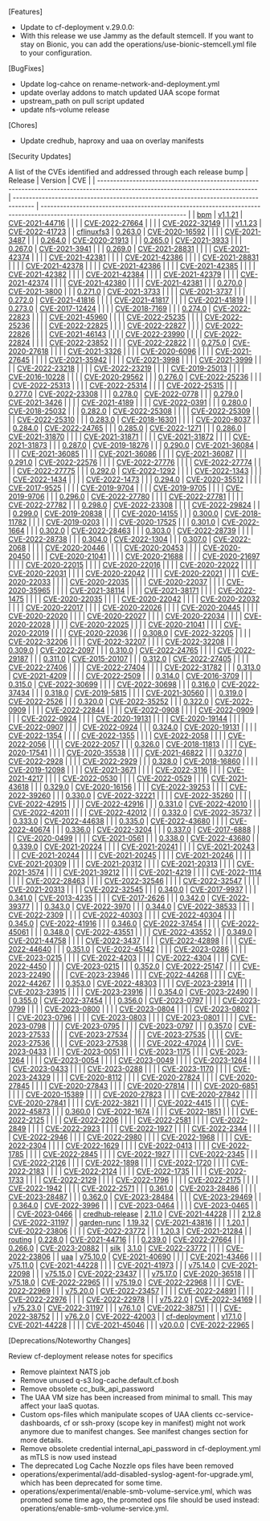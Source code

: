 
[Features]
- Update to cf-deployment v.29.0.0:
- With this release we use Jammy as the default stemcell. If you want to stay on Bionic, you can add the operations/use-bionic-stemcell.yml file to your configuration.

[BugFixes]
- Update log-cahce on rename-network-and-deployment.yml
- update overlay addons to match updated UAA scope format
- upstream_path on pull script updated
- update nfs-volume release

[Chores]
- Update credhub, haproxy and uaa on overlay manifests

[Security Updates]

A list of the CVEs identified and addressed through each release bump
| Release                                                                                                                         | Version                                                                              | CVE                                                                                                                         |
| ------------------------------------------------------------------------------------------------------------------------------- | ------------------------------------------------------------------------------------ | --------------------------------------------------------------------------------------------------------------------------- |
| [bpm](https://github.com/cloudfoundry/bpm-release/releases)                                                                     | [v1.1.21](https://github.com/cloudfoundry/bpm-release/releases/tag/v1.1.21)          | [CVE-2021-44716](https://github.com/advisories/GHSA-vc3p-29h2-gpcp)                                                         |
|                                                                                                                                 |                                                                                      | [CVE-2022-27664](https://github.com/advisories/GHSA-69cg-p879-7622)                                                         |
|                                                                                                                                 |                                                                                      | [CVE-2022-32149](https://github.com/advisories/GHSA-69ch-w2m2-3vjp)                                                         |
|                                                                                                                                 | [v1.1.23](https://github.com/cloudfoundry/bpm-release/releases/tag/v1.1.23)          | [CVE-2022-41723](https://github.com/advisories/GHSA-vvpx-j8f3-3w6h)                                                         |
| [cflinuxfs3](https://github.com/cloudfoundry/cflinuxfs3/releases)                                                               | [0.263.0](https://github.com/cloudfoundry/cflinuxfs3/releases/tag/0.263.0)           | [CVE-2020-16592](https://people.canonical.com/~ubuntu-security/cve/CVE-2020-16592)                                          |
|                                                                                                                                 |                                                                                      | [CVE-2021-3487](https://people.canonical.com/~ubuntu-security/cve/CVE-2021-3487)                                            |
|                                                                                                                                 | [0.264.0](https://github.com/cloudfoundry/cflinuxfs3/releases/tag/0.264.0)           | [CVE-2020-21913](https://ubuntu.com//security/CVE-2020-21913)                                                               |
|                                                                                                                                 | [0.265.0](https://github.com/cloudfoundry/cflinuxfs3/releases/tag/0.265.0)           | [CVE-2021-3933](https://ubuntu.com//security/CVE-2021-3933)                                                                 |
|                                                                                                                                 | [0.267.0](https://github.com/cloudfoundry/cflinuxfs3/releases/tag/0.267.0)           | [CVE-2021-3941](https://ubuntu.com//security/CVE-2021-3941)                                                                 |
|                                                                                                                                 | [0.269.0](https://github.com/cloudfoundry/cflinuxfs3/releases/tag/0.269.0)           | [CVE-2021-28831](https://ubuntu.com//security/CVE-2021-28831)                                                               |
|                                                                                                                                 |                                                                                      | [CVE-2021-42374](https://ubuntu.com//security/CVE-2021-42374)                                                               |
|                                                                                                                                 |                                                                                      | [CVE-2021-42381](https://ubuntu.com//security/CVE-2021-42381)                                                               |
|                                                                                                                                 |                                                                                      | [CVE-2021-42386](https://ubuntu.com//security/CVE-2021-42386)                                                               |
|                                                                                                                                 |                                                                                      | [CVE-2021-28831](https://ubuntu.com//security/CVE-2021-28831)                                                               |
|                                                                                                                                 |                                                                                      | [CVE-2021-42378](https://ubuntu.com//security/CVE-2021-42378)                                                               |
|                                                                                                                                 |                                                                                      | [CVE-2021-42386](https://ubuntu.com//security/CVE-2021-42386)                                                               |
|                                                                                                                                 |                                                                                      | [CVE-2021-42385](https://ubuntu.com//security/CVE-2021-42385)                                                               |
|                                                                                                                                 |                                                                                      | [CVE-2021-42382](https://ubuntu.com//security/CVE-2021-42382)                                                               |
|                                                                                                                                 |                                                                                      | [CVE-2021-42384](https://ubuntu.com//security/CVE-2021-42384)                                                               |
|                                                                                                                                 |                                                                                      | [CVE-2021-42379](https://ubuntu.com//security/CVE-2021-42379)                                                               |
|                                                                                                                                 |                                                                                      | [CVE-2021-42374](https://ubuntu.com//security/CVE-2021-42374)                                                               |
|                                                                                                                                 |                                                                                      | [CVE-2021-42380](https://ubuntu.com//security/CVE-2021-42380)                                                               |
|                                                                                                                                 |                                                                                      | [CVE-2021-42381](https://ubuntu.com//security/CVE-2021-42381)                                                               |
|                                                                                                                                 | [0.270.0](https://github.com/cloudfoundry/cflinuxfs3/releases/tag/0.270.0)           | [CVE-2021-3800](https://ubuntu.com//security/CVE-2021-3800)                                                                 |
|                                                                                                                                 | [0.271.0](https://github.com/cloudfoundry/cflinuxfs3/releases/tag/0.271.0)           | [CVE-2021-3733](https://ubuntu.com//security/CVE-2021-3733)                                                                 |
|                                                                                                                                 |                                                                                      | [CVE-2021-3737](https://ubuntu.com//security/CVE-2021-3737)                                                                 |
|                                                                                                                                 | [0.272.0](https://github.com/cloudfoundry/cflinuxfs3/releases/tag/0.272.0)           | [CVE-2021-41816](https://ubuntu.com//security/CVE-2021-41816)                                                               |
|                                                                                                                                 |                                                                                      | [CVE-2021-41817](https://ubuntu.com//security/CVE-2021-41817)                                                               |
|                                                                                                                                 |                                                                                      | [CVE-2021-41819](https://ubuntu.com//security/CVE-2021-41819)                                                               |
|                                                                                                                                 | [0.273.0](https://github.com/cloudfoundry/cflinuxfs3/releases/tag/0.273.0)           | [CVE-2017-12424](https://ubuntu.com//security/CVE-2017-12424)                                                               |
|                                                                                                                                 |                                                                                      | [CVE-2018-7169](https://ubuntu.com//security/CVE-2018-7169)                                                                 |
|                                                                                                                                 | [0.274.0](https://github.com/cloudfoundry/cflinuxfs3/releases/tag/0.274.0)           | [CVE-2022-22823](https://ubuntu.com//security/CVE-2022-22823)                                                               |
|                                                                                                                                 |                                                                                      | [CVE-2021-45960](https://ubuntu.com//security/CVE-2021-45960)                                                               |
|                                                                                                                                 |                                                                                      | [CVE-2022-25235](https://ubuntu.com//security/CVE-2022-25235)                                                               |
|                                                                                                                                 |                                                                                      | [CVE-2022-25236](https://ubuntu.com//security/CVE-2022-25236)                                                               |
|                                                                                                                                 |                                                                                      | [CVE-2022-22825](https://ubuntu.com//security/CVE-2022-22825)                                                               |
|                                                                                                                                 |                                                                                      | [CVE-2022-22827](https://ubuntu.com//security/CVE-2022-22827)                                                               |
|                                                                                                                                 |                                                                                      | [CVE-2022-22826](https://ubuntu.com//security/CVE-2022-22826)                                                               |
|                                                                                                                                 |                                                                                      | [CVE-2021-46143](https://ubuntu.com//security/CVE-2021-46143)                                                               |
|                                                                                                                                 |                                                                                      | [CVE-2022-23990](https://ubuntu.com//security/CVE-2022-23990)                                                               |
|                                                                                                                                 |                                                                                      | [CVE-2022-22824](https://ubuntu.com//security/CVE-2022-22824)                                                               |
|                                                                                                                                 |                                                                                      | [CVE-2022-23852](https://ubuntu.com//security/CVE-2022-23852)                                                               |
|                                                                                                                                 |                                                                                      | [CVE-2022-22822](https://ubuntu.com//security/CVE-2022-22822)                                                               |
|                                                                                                                                 | [0.275.0](https://github.com/cloudfoundry/cflinuxfs3/releases/tag/0.275.0)           | [CVE-2020-27618](https://ubuntu.com//security/CVE-2020-27618)                                                               |
|                                                                                                                                 |                                                                                      | [CVE-2021-3326](https://ubuntu.com//security/CVE-2021-3326)                                                                 |
|                                                                                                                                 |                                                                                      | [CVE-2020-6096](https://ubuntu.com//security/CVE-2020-6096)                                                                 |
|                                                                                                                                 |                                                                                      | [CVE-2021-27645](https://ubuntu.com//security/CVE-2021-27645)                                                               |
|                                                                                                                                 |                                                                                      | [CVE-2021-35942](https://ubuntu.com//security/CVE-2021-35942)                                                               |
|                                                                                                                                 |                                                                                      | [CVE-2021-3998](https://ubuntu.com//security/CVE-2021-3998)                                                                 |
|                                                                                                                                 |                                                                                      | [CVE-2021-3999](https://ubuntu.com//security/CVE-2021-3999)                                                                 |
|                                                                                                                                 |                                                                                      | [CVE-2022-23218](https://ubuntu.com//security/CVE-2022-23218)                                                               |
|                                                                                                                                 |                                                                                      | [CVE-2022-23219](https://ubuntu.com//security/CVE-2022-23219)                                                               |
|                                                                                                                                 |                                                                                      | [CVE-2019-25013](https://ubuntu.com//security/CVE-2019-25013)                                                               |
|                                                                                                                                 |                                                                                      | [CVE-2016-10228](https://ubuntu.com//security/CVE-2016-10228)                                                               |
|                                                                                                                                 |                                                                                      | [CVE-2020-29562](https://ubuntu.com//security/CVE-2020-29562)                                                               |
|                                                                                                                                 | [0.276.0](https://github.com/cloudfoundry/cflinuxfs3/releases/tag/0.276.0)           | [CVE-2022-25236](https://ubuntu.com//security/CVE-2022-25236)                                                               |
|                                                                                                                                 |                                                                                      | [CVE-2022-25313](https://ubuntu.com//security/CVE-2022-25313)                                                               |
|                                                                                                                                 |                                                                                      | [CVE-2022-25314](https://ubuntu.com//security/CVE-2022-25314)                                                               |
|                                                                                                                                 |                                                                                      | [CVE-2022-25315](https://ubuntu.com//security/CVE-2022-25315)                                                               |
|                                                                                                                                 | [0.277.0](https://github.com/cloudfoundry/cflinuxfs3/releases/tag/0.277.0)           | [CVE-2022-23308](https://ubuntu.com//security/CVE-2022-23308)                                                               |
|                                                                                                                                 | [0.278.0](https://github.com/cloudfoundry/cflinuxfs3/releases/tag/0.278.0)           | [CVE-2022-0778](https://ubuntu.com//security/CVE-2022-0778)                                                                 |
|                                                                                                                                 | [0.279.0](https://github.com/cloudfoundry/cflinuxfs3/releases/tag/0.279.0)           | [CVE-2021-3426](https://ubuntu.com//security/CVE-2021-3426)                                                                 |
|                                                                                                                                 |                                                                                      | [CVE-2021-4189](https://ubuntu.com//security/CVE-2021-4189)                                                                 |
|                                                                                                                                 |                                                                                      | [CVE-2022-0391](https://ubuntu.com//security/CVE-2022-0391)                                                                 |
|                                                                                                                                 | [0.280.0](https://github.com/cloudfoundry/cflinuxfs3/releases/tag/0.280.0)           | [CVE-2018-25032](https://ubuntu.com//security/CVE-2018-25032)                                                               |
|                                                                                                                                 | [0.282.0](https://github.com/cloudfoundry/cflinuxfs3/releases/tag/0.282.0)           | [CVE-2022-25308](https://ubuntu.com//security/CVE-2022-25308)                                                               |
|                                                                                                                                 |                                                                                      | [CVE-2022-25309](https://ubuntu.com//security/CVE-2022-25309)                                                               |
|                                                                                                                                 |                                                                                      | [CVE-2022-25310](https://ubuntu.com//security/CVE-2022-25310)                                                               |
|                                                                                                                                 | [0.283.0](https://github.com/cloudfoundry/cflinuxfs3/releases/tag/0.283.0)           | [CVE-2018-16301](https://ubuntu.com//security/CVE-2018-16301)                                                               |
|                                                                                                                                 |                                                                                      | [CVE-2020-8037](https://ubuntu.com//security/CVE-2020-8037)                                                                 |
|                                                                                                                                 | [0.284.0](https://github.com/cloudfoundry/cflinuxfs3/releases/tag/0.284.0)           | [CVE-2022-24765](https://ubuntu.com//security/CVE-2022-24765)                                                               |
|                                                                                                                                 | [0.285.0](https://github.com/cloudfoundry/cflinuxfs3/releases/tag/0.285.0)           | [CVE-2022-1271](https://ubuntu.com//security/CVE-2022-1271)                                                                 |
|                                                                                                                                 | [0.286.0](https://github.com/cloudfoundry/cflinuxfs3/releases/tag/0.286.0)           | [CVE-2021-31870](https://ubuntu.com//security/CVE-2021-31870)                                                               |
|                                                                                                                                 |                                                                                      | [CVE-2021-31871](https://ubuntu.com//security/CVE-2021-31871)                                                               |
|                                                                                                                                 |                                                                                      | [CVE-2021-31872](https://ubuntu.com//security/CVE-2021-31872)                                                               |
|                                                                                                                                 |                                                                                      | [CVE-2021-31873](https://ubuntu.com//security/CVE-2021-31873)                                                               |
|                                                                                                                                 | [0.287.0](https://github.com/cloudfoundry/cflinuxfs3/releases/tag/0.287.0)           | [CVE-2019-18276](https://ubuntu.com//security/CVE-2019-18276)                                                               |
|                                                                                                                                 | [0.290.0](https://github.com/cloudfoundry/cflinuxfs3/releases/tag/0.290.0)           | [CVE-2021-36084](https://ubuntu.com//security/CVE-2021-36084)                                                               |
|                                                                                                                                 |                                                                                      | [CVE-2021-36085](https://ubuntu.com//security/CVE-2021-36085)                                                               |
|                                                                                                                                 |                                                                                      | [CVE-2021-36086](https://ubuntu.com//security/CVE-2021-36086)                                                               |
|                                                                                                                                 |                                                                                      | [CVE-2021-36087](https://ubuntu.com//security/CVE-2021-36087)                                                               |
|                                                                                                                                 | [0.291.0](https://github.com/cloudfoundry/cflinuxfs3/releases/tag/0.291.0)           | [CVE-2022-22576](https://ubuntu.com//security/CVE-2022-22576)                                                               |
|                                                                                                                                 |                                                                                      | [CVE-2022-27776](https://ubuntu.com//security/CVE-2022-27776)                                                               |
|                                                                                                                                 |                                                                                      | [CVE-2022-27774](https://ubuntu.com//security/CVE-2022-27774)                                                               |
|                                                                                                                                 |                                                                                      | [CVE-2022-27775](https://ubuntu.com//security/CVE-2022-27775)                                                               |
|                                                                                                                                 | [0.292.0](https://github.com/cloudfoundry/cflinuxfs3/releases/tag/0.292.0)           | [CVE-2022-1292](https://ubuntu.com//security/CVE-2022-1292)                                                                 |
|                                                                                                                                 |                                                                                      | [CVE-2022-1343](https://ubuntu.com//security/CVE-2022-1343)                                                                 |
|                                                                                                                                 |                                                                                      | [CVE-2022-1434](https://ubuntu.com//security/CVE-2022-1434)                                                                 |
|                                                                                                                                 |                                                                                      | [CVE-2022-1473](https://ubuntu.com//security/CVE-2022-1473)                                                                 |
|                                                                                                                                 | [0.294.0](https://github.com/cloudfoundry/cflinuxfs3/releases/tag/0.294.0)           | [CVE-2020-35512](https://ubuntu.com//security/CVE-2020-35512)                                                               |
|                                                                                                                                 |                                                                                      | [CVE-2017-9525](https://ubuntu.com//security/CVE-2017-9525)                                                                 |
|                                                                                                                                 |                                                                                      | [CVE-2019-9704](https://ubuntu.com//security/CVE-2019-9704)                                                                 |
|                                                                                                                                 |                                                                                      | [CVE-2019-9705](https://ubuntu.com//security/CVE-2019-9705)                                                                 |
|                                                                                                                                 |                                                                                      | [CVE-2019-9706](https://ubuntu.com//security/CVE-2019-9706)                                                                 |
|                                                                                                                                 | [0.296.0](https://github.com/cloudfoundry/cflinuxfs3/releases/tag/0.296.0)           | [CVE-2022-27780](https://ubuntu.com//security/CVE-2022-27780)                                                               |
|                                                                                                                                 |                                                                                      | [CVE-2022-27781](https://ubuntu.com//security/CVE-2022-27781)                                                               |
|                                                                                                                                 |                                                                                      | [CVE-2022-27782](https://ubuntu.com//security/CVE-2022-27782)                                                               |
|                                                                                                                                 | [0.298.0](https://github.com/cloudfoundry/cflinuxfs3/releases/tag/0.298.0)           | [CVE-2022-23308](https://ubuntu.com//security/CVE-2022-23308)                                                               |
|                                                                                                                                 |                                                                                      | [CVE-2022-29824](https://ubuntu.com//security/CVE-2022-29824)                                                               |
|                                                                                                                                 | [0.299.0](https://github.com/cloudfoundry/cflinuxfs3/releases/tag/0.299.0)           | [CVE-2019-20838](https://ubuntu.com//security/CVE-2019-20838)                                                               |
|                                                                                                                                 |                                                                                      | [CVE-2020-14155](https://ubuntu.com//security/CVE-2020-14155)                                                               |
|                                                                                                                                 | [0.300.0](https://github.com/cloudfoundry/cflinuxfs3/releases/tag/0.300.0)           | [CVE-2018-11782](https://ubuntu.com//security/CVE-2018-11782)                                                               |
|                                                                                                                                 |                                                                                      | [CVE-2019-0203](https://ubuntu.com//security/CVE-2019-0203)                                                                 |
|                                                                                                                                 |                                                                                      | [CVE-2020-17525](https://ubuntu.com//security/CVE-2020-17525)                                                               |
|                                                                                                                                 | [0.301.0](https://github.com/cloudfoundry/cflinuxfs3/releases/tag/0.301.0)           | [CVE-2022-1664](https://ubuntu.com//security/CVE-2022-1664)                                                                 |
|                                                                                                                                 | [0.302.0](https://github.com/cloudfoundry/cflinuxfs3/releases/tag/0.302.0)           | [CVE-2022-28463](https://ubuntu.com//security/CVE-2022-28463)                                                               |
|                                                                                                                                 | [0.303.0](https://github.com/cloudfoundry/cflinuxfs3/releases/tag/0.303.0)           | [CVE-2022-28739](https://ubuntu.com//security/CVE-2022-28739)                                                               |
|                                                                                                                                 |                                                                                      | [CVE-2022-28738](https://ubuntu.com//security/CVE-2022-28738)                                                               |
|                                                                                                                                 | [0.304.0](https://github.com/cloudfoundry/cflinuxfs3/releases/tag/0.304.0)           | [CVE-2022-1304](https://ubuntu.com//security/CVE-2022-1304)                                                                 |
|                                                                                                                                 | [0.307.0](https://github.com/cloudfoundry/cflinuxfs3/releases/tag/0.307.0)           | [CVE-2022-2068](https://ubuntu.com//security/CVE-2022-2068)                                                                 |
|                                                                                                                                 |                                                                                      | [CVE-2020-20446](https://ubuntu.com//security/CVE-2020-20446)                                                               |
|                                                                                                                                 |                                                                                      | [CVE-2020-20453](https://ubuntu.com//security/CVE-2020-20453)                                                               |
|                                                                                                                                 |                                                                                      | [CVE-2020-20450](https://ubuntu.com//security/CVE-2020-20450)                                                               |
|                                                                                                                                 |                                                                                      | [CVE-2020-21041](https://ubuntu.com//security/CVE-2020-21041)                                                               |
|                                                                                                                                 |                                                                                      | [CVE-2020-21688](https://ubuntu.com//security/CVE-2020-21688)                                                               |
|                                                                                                                                 |                                                                                      | [CVE-2020-21697](https://ubuntu.com//security/CVE-2020-21697)                                                               |
|                                                                                                                                 |                                                                                      | [CVE-2020-22015](https://ubuntu.com//security/CVE-2020-22015)                                                               |
|                                                                                                                                 |                                                                                      | [CVE-2020-22016](https://ubuntu.com//security/CVE-2020-22016)                                                               |
|                                                                                                                                 |                                                                                      | [CVE-2020-22022](https://ubuntu.com//security/CVE-2020-22022)                                                               |
|                                                                                                                                 |                                                                                      | [CVE-2020-22031](https://ubuntu.com//security/CVE-2020-22031)                                                               |
|                                                                                                                                 |                                                                                      | [CVE-2020-22042](https://ubuntu.com//security/CVE-2020-22042)                                                               |
|                                                                                                                                 |                                                                                      | [CVE-2020-22021](https://ubuntu.com//security/CVE-2020-22021)                                                               |
|                                                                                                                                 |                                                                                      | [CVE-2020-22033](https://ubuntu.com//security/CVE-2020-22033)                                                               |
|                                                                                                                                 |                                                                                      | [CVE-2020-22035](https://ubuntu.com//security/CVE-2020-22035)                                                               |
|                                                                                                                                 |                                                                                      | [CVE-2020-22037](https://ubuntu.com//security/CVE-2020-22037)                                                               |
|                                                                                                                                 |                                                                                      | [CVE-2020-35965](https://ubuntu.com//security/CVE-2020-35965)                                                               |
|                                                                                                                                 |                                                                                      | [CVE-2021-38114](https://ubuntu.com//security/CVE-2021-38114)                                                               |
|                                                                                                                                 |                                                                                      | [CVE-2021-38171](https://ubuntu.com//security/CVE-2021-38171)                                                               |
|                                                                                                                                 |                                                                                      | [CVE-2022-1475](https://ubuntu.com//security/CVE-2022-1475)                                                                 |
|                                                                                                                                 |                                                                                      | [CVE-2020-22035](https://ubuntu.com//security/CVE-2020-22035)                                                               |
|                                                                                                                                 |                                                                                      | [CVE-2020-22042](https://ubuntu.com//security/CVE-2020-22042)                                                               |
|                                                                                                                                 |                                                                                      | [CVE-2020-22032](https://ubuntu.com//security/CVE-2020-22032)                                                               |
|                                                                                                                                 |                                                                                      | [CVE-2020-22017](https://ubuntu.com//security/CVE-2020-22017)                                                               |
|                                                                                                                                 |                                                                                      | [CVE-2020-22026](https://ubuntu.com//security/CVE-2020-22026)                                                               |
|                                                                                                                                 |                                                                                      | [CVE-2020-20445](https://ubuntu.com//security/CVE-2020-20445)                                                               |
|                                                                                                                                 |                                                                                      | [CVE-2020-22020](https://ubuntu.com//security/CVE-2020-22020)                                                               |
|                                                                                                                                 |                                                                                      | [CVE-2020-22027](https://ubuntu.com//security/CVE-2020-22027)                                                               |
|                                                                                                                                 |                                                                                      | [CVE-2020-22034](https://ubuntu.com//security/CVE-2020-22034)                                                               |
|                                                                                                                                 |                                                                                      | [CVE-2020-22028](https://ubuntu.com//security/CVE-2020-22028)                                                               |
|                                                                                                                                 |                                                                                      | [CVE-2020-22025](https://ubuntu.com//security/CVE-2020-22025)                                                               |
|                                                                                                                                 |                                                                                      | [CVE-2020-21041](https://ubuntu.com//security/CVE-2020-21041)                                                               |
|                                                                                                                                 |                                                                                      | [CVE-2020-22019](https://ubuntu.com//security/CVE-2020-22019)                                                               |
|                                                                                                                                 |                                                                                      | [CVE-2020-22036](https://ubuntu.com//security/CVE-2020-22036)                                                               |
|                                                                                                                                 | [0.308.0](https://github.com/cloudfoundry/cflinuxfs3/releases/tag/0.308.0)           | [CVE-2022-32205](https://ubuntu.com//security/CVE-2022-32205)                                                               |
|                                                                                                                                 |                                                                                      | [CVE-2022-32206](https://ubuntu.com//security/CVE-2022-32206)                                                               |
|                                                                                                                                 |                                                                                      | [CVE-2022-32207](https://ubuntu.com//security/CVE-2022-32207)                                                               |
|                                                                                                                                 |                                                                                      | [CVE-2022-32208](https://ubuntu.com//security/CVE-2022-32208)                                                               |
|                                                                                                                                 | [0.309.0](https://github.com/cloudfoundry/cflinuxfs3/releases/tag/0.309.0)           | [CVE-2022-2097](https://ubuntu.com//security/CVE-2022-2097)                                                                 |
|                                                                                                                                 | [0.310.0](https://github.com/cloudfoundry/cflinuxfs3/releases/tag/0.310.0)           | [CVE-2022-24765](https://ubuntu.com//security/CVE-2022-24765)                                                               |
|                                                                                                                                 |                                                                                      | [CVE-2022-29187](https://ubuntu.com//security/CVE-2022-29187)                                                               |
|                                                                                                                                 | [0.311.0](https://github.com/cloudfoundry/cflinuxfs3/releases/tag/0.311.0)           | [CVE-2015-20107](https://ubuntu.com//security/CVE-2015-20107)                                                               |
|                                                                                                                                 | [0.312.0](https://github.com/cloudfoundry/cflinuxfs3/releases/tag/0.312.0)           | [CVE-2022-27405](https://ubuntu.com//security/CVE-2022-27405)                                                               |
|                                                                                                                                 |                                                                                      | [CVE-2022-27406](https://ubuntu.com//security/CVE-2022-27406)                                                               |
|                                                                                                                                 |                                                                                      | [CVE-2022-27404](https://ubuntu.com//security/CVE-2022-27404)                                                               |
|                                                                                                                                 |                                                                                      | [CVE-2022-31782](https://ubuntu.com//security/CVE-2022-31782)                                                               |
|                                                                                                                                 | [0.313.0](https://github.com/cloudfoundry/cflinuxfs3/releases/tag/0.313.0)           | [CVE-2021-4209](https://ubuntu.com//security/CVE-2021-4209)                                                                 |
|                                                                                                                                 |                                                                                      | [CVE-2022-2509](https://ubuntu.com//security/CVE-2022-2509)                                                                 |
|                                                                                                                                 | [0.314.0](https://github.com/cloudfoundry/cflinuxfs3/releases/tag/0.314.0)           | [CVE-2016-3709](https://ubuntu.com//security/CVE-2016-3709)                                                                 |
|                                                                                                                                 | [0.315.0](https://github.com/cloudfoundry/cflinuxfs3/releases/tag/0.315.0)           | [CVE-2022-30699](https://ubuntu.com//security/CVE-2022-30699)                                                               |
|                                                                                                                                 |                                                                                      | [CVE-2022-30698](https://ubuntu.com//security/CVE-2022-30698)                                                               |
|                                                                                                                                 | [0.316.0](https://github.com/cloudfoundry/cflinuxfs3/releases/tag/0.316.0)           | [CVE-2022-37434](https://ubuntu.com//security/CVE-2022-37434)                                                               |
|                                                                                                                                 | [0.318.0](https://github.com/cloudfoundry/cflinuxfs3/releases/tag/0.318.0)           | [CVE-2019-5815](https://ubuntu.com//security/CVE-2019-5815)                                                                 |
|                                                                                                                                 |                                                                                      | [CVE-2021-30560](https://ubuntu.com//security/CVE-2021-30560)                                                               |
|                                                                                                                                 | [0.319.0](https://github.com/cloudfoundry/cflinuxfs3/releases/tag/0.319.0)           | [CVE-2022-2526](https://ubuntu.com//security/CVE-2022-2526)                                                                 |
|                                                                                                                                 | [0.320.0](https://github.com/cloudfoundry/cflinuxfs3/releases/tag/0.320.0)           | [CVE-2022-35252](https://ubuntu.com//security/CVE-2022-35252)                                                               |
|                                                                                                                                 | [0.322.0](https://github.com/cloudfoundry/cflinuxfs3/releases/tag/0.322.0)           | [CVE-2022-0909](https://ubuntu.com//security/CVE-2022-0909)                                                                 |
|                                                                                                                                 |                                                                                      | [CVE-2022-22844](https://ubuntu.com//security/CVE-2022-22844)                                                               |
|                                                                                                                                 |                                                                                      | [CVE-2022-0908](https://ubuntu.com//security/CVE-2022-0908)                                                                 |
|                                                                                                                                 |                                                                                      | [CVE-2022-0909](https://ubuntu.com//security/CVE-2022-0909)                                                                 |
|                                                                                                                                 |                                                                                      | [CVE-2022-0924](https://ubuntu.com//security/CVE-2022-0924)                                                                 |
|                                                                                                                                 |                                                                                      | [CVE-2020-19131](https://ubuntu.com//security/CVE-2020-19131)                                                               |
|                                                                                                                                 |                                                                                      | [CVE-2020-19144](https://ubuntu.com//security/CVE-2020-19144)                                                               |
|                                                                                                                                 |                                                                                      | [CVE-2022-0907](https://ubuntu.com//security/CVE-2022-0907)                                                                 |
|                                                                                                                                 |                                                                                      | [CVE-2022-0924](https://ubuntu.com//security/CVE-2022-0924)                                                                 |
|                                                                                                                                 | [0.324.0](https://github.com/cloudfoundry/cflinuxfs3/releases/tag/0.324.0)           | [CVE-2020-19131](https://ubuntu.com//security/CVE-2020-19131)                                                               |
|                                                                                                                                 |                                                                                      | [CVE-2022-1354](https://ubuntu.com//security/CVE-2022-1354)                                                                 |
|                                                                                                                                 |                                                                                      | [CVE-2022-1355](https://ubuntu.com//security/CVE-2022-1355)                                                                 |
|                                                                                                                                 |                                                                                      | [CVE-2022-2058](https://ubuntu.com//security/CVE-2022-2058)                                                                 |
|                                                                                                                                 |                                                                                      | [CVE-2022-2056](https://ubuntu.com//security/CVE-2022-2056)                                                                 |
|                                                                                                                                 |                                                                                      | [CVE-2022-2057](https://ubuntu.com//security/CVE-2022-2057)                                                                 |
|                                                                                                                                 | [0.326.0](https://github.com/cloudfoundry/cflinuxfs3/releases/tag/0.326.0)           | [CVE-2018-11813](https://ubuntu.com//security/CVE-2018-11813)                                                               |
|                                                                                                                                 |                                                                                      | [CVE-2020-17541](https://ubuntu.com//security/CVE-2020-17541)                                                               |
|                                                                                                                                 |                                                                                      | [CVE-2020-35538](https://ubuntu.com//security/CVE-2020-35538)                                                               |
|                                                                                                                                 |                                                                                      | [CVE-2021-46822](https://ubuntu.com//security/CVE-2021-46822)                                                               |
|                                                                                                                                 | [0.327.0](https://github.com/cloudfoundry/cflinuxfs3/releases/tag/0.327.0)           | [CVE-2022-2928](https://ubuntu.com//security/CVE-2022-2928)                                                                 |
|                                                                                                                                 |                                                                                      | [CVE-2022-2929](https://ubuntu.com//security/CVE-2022-2929)                                                                 |
|                                                                                                                                 | [0.328.0](https://github.com/cloudfoundry/cflinuxfs3/releases/tag/0.328.0)           | [CVE-2018-16860](https://ubuntu.com//security/CVE-2018-16860)                                                               |
|                                                                                                                                 |                                                                                      | [CVE-2019-12098](https://ubuntu.com//security/CVE-2019-12098)                                                               |
|                                                                                                                                 |                                                                                      | [CVE-2021-3671](https://ubuntu.com//security/CVE-2021-3671)                                                                 |
|                                                                                                                                 |                                                                                      | [CVE-2022-3116](https://ubuntu.com//security/CVE-2022-3116)                                                                 |
|                                                                                                                                 |                                                                                      | [CVE-2021-4217](https://ubuntu.com//security/CVE-2021-4217)                                                                 |
|                                                                                                                                 |                                                                                      | [CVE-2022-0530](https://ubuntu.com//security/CVE-2022-0530)                                                                 |
|                                                                                                                                 |                                                                                      | [CVE-2022-0529](https://ubuntu.com//security/CVE-2022-0529)                                                                 |
|                                                                                                                                 |                                                                                      | [CVE-2021-43618](https://ubuntu.com//security/CVE-2021-43618)                                                               |
|                                                                                                                                 | [0.329.0](https://github.com/cloudfoundry/cflinuxfs3/releases/tag/0.329.0)           | [CVE-2020-16156](https://ubuntu.com//security/CVE-2020-16156)                                                               |
|                                                                                                                                 |                                                                                      | [CVE-2022-39253](https://ubuntu.com//security/CVE-2022-39253)                                                               |
|                                                                                                                                 |                                                                                      | [CVE-2022-39260](https://ubuntu.com//security/CVE-2022-39260)                                                               |
|                                                                                                                                 | [0.330.0](https://github.com/cloudfoundry/cflinuxfs3/releases/tag/0.330.0)           | [CVE-2022-32221](https://ubuntu.com//security/CVE-2022-32221)                                                               |
|                                                                                                                                 |                                                                                      | [CVE-2022-35260](https://ubuntu.com//security/CVE-2022-35260)                                                               |
|                                                                                                                                 |                                                                                      | [CVE-2022-42915](https://ubuntu.com//security/CVE-2022-42915)                                                               |
|                                                                                                                                 |                                                                                      | [CVE-2022-42916](https://ubuntu.com//security/CVE-2022-42916)                                                               |
|                                                                                                                                 | [0.331.0](https://github.com/cloudfoundry/cflinuxfs3/releases/tag/0.331.0)           | [CVE-2022-42010](https://ubuntu.com//security/CVE-2022-42010)                                                               |
|                                                                                                                                 |                                                                                      | [CVE-2022-42011](https://ubuntu.com//security/CVE-2022-42011)                                                               |
|                                                                                                                                 |                                                                                      | [CVE-2022-42012](https://ubuntu.com//security/CVE-2022-42012)                                                               |
|                                                                                                                                 | [0.332.0](https://github.com/cloudfoundry/cflinuxfs3/releases/tag/0.332.0)           | [CVE-2022-35737](https://ubuntu.com//security/CVE-2022-35737)                                                               |
|                                                                                                                                 | [0.333.0](https://github.com/cloudfoundry/cflinuxfs3/releases/tag/0.333.0)           | [CVE-2022-44638](https://ubuntu.com//security/CVE-2022-44638)                                                               |
|                                                                                                                                 | [0.335.0](https://github.com/cloudfoundry/cflinuxfs3/releases/tag/0.335.0)           | [CVE-2022-43680](https://ubuntu.com//security/CVE-2022-43680)                                                               |
|                                                                                                                                 |                                                                                      | [CVE-2022-40674](https://ubuntu.com//security/CVE-2022-40674)                                                               |
|                                                                                                                                 | [0.336.0](https://github.com/cloudfoundry/cflinuxfs3/releases/tag/0.336.0)           | [CVE-2022-3204](https://ubuntu.com//security/CVE-2022-3204)                                                                 |
|                                                                                                                                 | [0.337.0](https://github.com/cloudfoundry/cflinuxfs3/releases/tag/0.337.0)           | [CVE-2017-6888](https://ubuntu.com//security/CVE-2017-6888)                                                                 |
|                                                                                                                                 |                                                                                      | [CVE-2020-0499](https://ubuntu.com//security/CVE-2020-0499)                                                                 |
|                                                                                                                                 |                                                                                      | [CVE-2021-0561](https://ubuntu.com//security/CVE-2021-0561)                                                                 |
|                                                                                                                                 | [0.338.0](https://github.com/cloudfoundry/cflinuxfs3/releases/tag/0.338.0)           | [CVE-2022-43680](https://ubuntu.com//security/CVE-2022-43680)                                                               |
|                                                                                                                                 | [0.339.0](https://github.com/cloudfoundry/cflinuxfs3/releases/tag/0.339.0)           | [CVE-2021-20224](https://ubuntu.com//security/CVE-2021-20224)                                                               |
|                                                                                                                                 |                                                                                      | [CVE-2021-20241](https://ubuntu.com//security/CVE-2021-20241)                                                               |
|                                                                                                                                 |                                                                                      | [CVE-2021-20243](https://ubuntu.com//security/CVE-2021-20243)                                                               |
|                                                                                                                                 |                                                                                      | [CVE-2021-20244](https://ubuntu.com//security/CVE-2021-20244)                                                               |
|                                                                                                                                 |                                                                                      | [CVE-2021-20245](https://ubuntu.com//security/CVE-2021-20245)                                                               |
|                                                                                                                                 |                                                                                      | [CVE-2021-20246](https://ubuntu.com//security/CVE-2021-20246)                                                               |
|                                                                                                                                 |                                                                                      | [CVE-2021-20309](https://ubuntu.com//security/CVE-2021-20309)                                                               |
|                                                                                                                                 |                                                                                      | [CVE-2021-20312](https://ubuntu.com//security/CVE-2021-20312)                                                               |
|                                                                                                                                 |                                                                                      | [CVE-2021-20313](https://ubuntu.com//security/CVE-2021-20313)                                                               |
|                                                                                                                                 |                                                                                      | [CVE-2021-3574](https://ubuntu.com//security/CVE-2021-3574)                                                                 |
|                                                                                                                                 |                                                                                      | [CVE-2021-39212](https://ubuntu.com//security/CVE-2021-39212)                                                               |
|                                                                                                                                 |                                                                                      | [CVE-2021-4219](https://ubuntu.com//security/CVE-2021-4219)                                                                 |
|                                                                                                                                 |                                                                                      | [CVE-2022-1114](https://ubuntu.com//security/CVE-2022-1114)                                                                 |
|                                                                                                                                 |                                                                                      | [CVE-2022-28463](https://ubuntu.com//security/CVE-2022-28463)                                                               |
|                                                                                                                                 |                                                                                      | [CVE-2022-32546](https://ubuntu.com//security/CVE-2022-32546)                                                               |
|                                                                                                                                 |                                                                                      | [CVE-2022-32547](https://ubuntu.com//security/CVE-2022-32547)                                                               |
|                                                                                                                                 |                                                                                      | [CVE-2021-20313](https://ubuntu.com//security/CVE-2021-20313)                                                               |
|                                                                                                                                 |                                                                                      | [CVE-2022-32545](https://ubuntu.com//security/CVE-2022-32545)                                                               |
|                                                                                                                                 | [0.340.0](https://github.com/cloudfoundry/cflinuxfs3/releases/tag/0.340.0)           | [CVE-2017-9937](https://ubuntu.com//security/CVE-2017-9937)                                                                 |
|                                                                                                                                 | [0.341.0](https://github.com/cloudfoundry/cflinuxfs3/releases/tag/0.341.0)           | [CVE-2013-4235](https://ubuntu.com//security/CVE-2013-4235)                                                                 |
|                                                                                                                                 |                                                                                      | [CVE-2017-2626](https://ubuntu.com//security/CVE-2017-2626)                                                                 |
|                                                                                                                                 | [0.342.0](https://github.com/cloudfoundry/cflinuxfs3/releases/tag/0.342.0)           | [CVE-2022-39377](https://ubuntu.com//security/CVE-2022-39377)                                                               |
|                                                                                                                                 | [0.343.0](https://github.com/cloudfoundry/cflinuxfs3/releases/tag/0.343.0)           | [CVE-2022-3970](https://ubuntu.com//security/CVE-2022-3970)                                                                 |
|                                                                                                                                 | [0.344.0](https://github.com/cloudfoundry/cflinuxfs3/releases/tag/0.344.0)           | [CVE-2022-38533](https://ubuntu.com//security/CVE-2022-38533)                                                               |
|                                                                                                                                 |                                                                                      | [CVE-2022-2309](https://ubuntu.com//security/CVE-2022-2309)                                                                 |
|                                                                                                                                 |                                                                                      | [CVE-2022-40303](https://ubuntu.com//security/CVE-2022-40303)                                                               |
|                                                                                                                                 |                                                                                      | [CVE-2022-40304](https://ubuntu.com//security/CVE-2022-40304)                                                               |
|                                                                                                                                 | [0.345.0](https://github.com/cloudfoundry/cflinuxfs3/releases/tag/0.345.0)           | [CVE-2022-41916](https://ubuntu.com//security/CVE-2022-41916)                                                               |
|                                                                                                                                 | [0.346.0](https://github.com/cloudfoundry/cflinuxfs3/releases/tag/0.346.0)           | [CVE-2022-37454](https://ubuntu.com//security/CVE-2022-37454)                                                               |
|                                                                                                                                 |                                                                                      | [CVE-2022-45061](https://ubuntu.com//security/CVE-2022-45061)                                                               |
|                                                                                                                                 | [0.348.0](https://github.com/cloudfoundry/cflinuxfs3/releases/tag/0.348.0)           | [CVE-2022-43551](https://ubuntu.com//security/CVE-2022-43551)                                                               |
|                                                                                                                                 |                                                                                      | [CVE-2022-43552](https://ubuntu.com//security/CVE-2022-43552)                                                               |
|                                                                                                                                 | [0.349.0](https://github.com/cloudfoundry/cflinuxfs3/releases/tag/0.349.0)           | [CVE-2021-44758](https://ubuntu.com//security/CVE-2021-44758)                                                               |
|                                                                                                                                 |                                                                                      | [CVE-2022-3437](https://ubuntu.com//security/CVE-2022-3437)                                                                 |
|                                                                                                                                 |                                                                                      | [CVE-2022-42898](https://ubuntu.com//security/CVE-2022-42898)                                                               |
|                                                                                                                                 |                                                                                      | [CVE-2022-44640](https://ubuntu.com//security/CVE-2022-44640)                                                               |
|                                                                                                                                 | [0.351.0](https://github.com/cloudfoundry/cflinuxfs3/releases/tag/0.351.0)           | [CVE-2022-45142](https://ubuntu.com//security/CVE-2022-45142)                                                               |
|                                                                                                                                 |                                                                                      | [CVE-2023-0286](https://ubuntu.com//security/CVE-2023-0286)                                                                 |
|                                                                                                                                 |                                                                                      | [CVE-2023-0215](https://ubuntu.com//security/CVE-2023-0215)                                                                 |
|                                                                                                                                 |                                                                                      | [CVE-2022-4203](https://ubuntu.com//security/CVE-2022-4203)                                                                 |
|                                                                                                                                 |                                                                                      | [CVE-2022-4304](https://ubuntu.com//security/CVE-2022-4304)                                                                 |
|                                                                                                                                 |                                                                                      | [CVE-2022-4450](https://ubuntu.com//security/CVE-2022-4450)                                                                 |
|                                                                                                                                 |                                                                                      | [CVE-2023-0215](https://ubuntu.com//security/CVE-2023-0215)                                                                 |
|                                                                                                                                 | [0.352.0](https://github.com/cloudfoundry/cflinuxfs3/releases/tag/0.352.0)           | [CVE-2022-25147](https://ubuntu.com//security/CVE-2022-25147)                                                               |
|                                                                                                                                 |                                                                                      | [CVE-2023-22490](https://ubuntu.com//security/CVE-2023-22490)                                                               |
|                                                                                                                                 |                                                                                      | [CVE-2023-23946](https://ubuntu.com//security/CVE-2023-23946)                                                               |
|                                                                                                                                 |                                                                                      | [CVE-2022-44268](https://ubuntu.com//security/CVE-2022-44268)                                                               |
|                                                                                                                                 |                                                                                      | [CVE-2022-44267](https://ubuntu.com//security/CVE-2022-44267)                                                               |
|                                                                                                                                 | [0.353.0](https://github.com/cloudfoundry/cflinuxfs3/releases/tag/0.353.0)           | [CVE-2022-48303](https://ubuntu.com//security/CVE-2022-48303)                                                               |
|                                                                                                                                 |                                                                                      | [CVE-2023-23914](https://ubuntu.com//security/CVE-2023-23914)                                                               |
|                                                                                                                                 |                                                                                      | [CVE-2023-23915](https://ubuntu.com//security/CVE-2023-23915)                                                               |
|                                                                                                                                 |                                                                                      | [CVE-2023-23916](https://ubuntu.com//security/CVE-2023-23916)                                                               |
|                                                                                                                                 | [0.354.0](https://github.com/cloudfoundry/cflinuxfs3/releases/tag/0.354.0)           | [CVE-2023-22490](https://ubuntu.com//security/CVE-2023-22490)                                                               |
|                                                                                                                                 | [0.355.0](https://github.com/cloudfoundry/cflinuxfs3/releases/tag/0.355.0)           | [CVE-2022-37454](https://ubuntu.com//security/CVE-2022-37454)                                                               |
|                                                                                                                                 | [0.356.0](https://github.com/cloudfoundry/cflinuxfs3/releases/tag/0.356.0)           | [CVE-2023-0797](https://ubuntu.com//security/CVE-2023-0797)                                                                 |
|                                                                                                                                 |                                                                                      | [CVE-2023-0799](https://ubuntu.com//security/CVE-2023-0799)                                                                 |
|                                                                                                                                 |                                                                                      | [CVE-2023-0800](https://ubuntu.com//security/CVE-2023-0800)                                                                 |
|                                                                                                                                 |                                                                                      | [CVE-2023-0804](https://ubuntu.com//security/CVE-2023-0804)                                                                 |
|                                                                                                                                 |                                                                                      | [CVE-2023-0802](https://ubuntu.com//security/CVE-2023-0802)                                                                 |
|                                                                                                                                 |                                                                                      | [CVE-2023-0796](https://ubuntu.com//security/CVE-2023-0796)                                                                 |
|                                                                                                                                 |                                                                                      | [CVE-2023-0803](https://ubuntu.com//security/CVE-2023-0803)                                                                 |
|                                                                                                                                 |                                                                                      | [CVE-2023-0801](https://ubuntu.com//security/CVE-2023-0801)                                                                 |
|                                                                                                                                 |                                                                                      | [CVE-2023-0798](https://ubuntu.com//security/CVE-2023-0798)                                                                 |
|                                                                                                                                 |                                                                                      | [CVE-2023-0795](https://ubuntu.com//security/CVE-2023-0795)                                                                 |
|                                                                                                                                 |                                                                                      | [CVE-2023-0797](https://ubuntu.com//security/CVE-2023-0797)                                                                 |
|                                                                                                                                 | [0.357.0](https://github.com/cloudfoundry/cflinuxfs3/releases/tag/0.357.0)           | [CVE-2023-27533](https://ubuntu.com//security/CVE-2023-27533)                                                               |
|                                                                                                                                 |                                                                                      | [CVE-2023-27534](https://ubuntu.com//security/CVE-2023-27534)                                                               |
|                                                                                                                                 |                                                                                      | [CVE-2023-27535](https://ubuntu.com//security/CVE-2023-27535)                                                               |
|                                                                                                                                 |                                                                                      | [CVE-2023-27536](https://ubuntu.com//security/CVE-2023-27536)                                                               |
|                                                                                                                                 |                                                                                      | [CVE-2023-27538](https://ubuntu.com//security/CVE-2023-27538)                                                               |
|                                                                                                                                 |                                                                                      | [CVE-2022-47024](https://ubuntu.com//security/CVE-2022-47024)                                                               |
|                                                                                                                                 |                                                                                      | [CVE-2023-0433](https://ubuntu.com//security/CVE-2023-0433)                                                                 |
|                                                                                                                                 |                                                                                      | [CVE-2023-0051](https://ubuntu.com//security/CVE-2023-0051)                                                                 |
|                                                                                                                                 |                                                                                      | [CVE-2023-1175](https://ubuntu.com//security/CVE-2023-1175)                                                                 |
|                                                                                                                                 |                                                                                      | [CVE-2023-1264](https://ubuntu.com//security/CVE-2023-1264)                                                                 |
|                                                                                                                                 |                                                                                      | [CVE-2023-0054](https://ubuntu.com//security/CVE-2023-0054)                                                                 |
|                                                                                                                                 |                                                                                      | [CVE-2023-0049](https://ubuntu.com//security/CVE-2023-0049)                                                                 |
|                                                                                                                                 |                                                                                      | [CVE-2023-1264](https://ubuntu.com//security/CVE-2023-1264)                                                                 |
|                                                                                                                                 |                                                                                      | [CVE-2023-0433](https://ubuntu.com//security/CVE-2023-0433)                                                                 |
|                                                                                                                                 |                                                                                      | [CVE-2023-0288](https://ubuntu.com//security/CVE-2023-0288)                                                                 |
|                                                                                                                                 |                                                                                      | [CVE-2023-1170](https://ubuntu.com//security/CVE-2023-1170)                                                                 |
|                                                                                                                                 |                                                                                      | [CVE-2023-24329](https://ubuntu.com//security/CVE-2023-24329)                                                               |
|                                                                                                                                 |                                                                                      | [CVE-2020-8112](https://ubuntu.com//security/CVE-2020-8112)                                                                 |
|                                                                                                                                 |                                                                                      | [CVE-2020-27824](https://ubuntu.com//security/CVE-2020-27824)                                                               |
|                                                                                                                                 |                                                                                      | [CVE-2020-27845](https://ubuntu.com//security/CVE-2020-27845)                                                               |
|                                                                                                                                 |                                                                                      | [CVE-2020-27843](https://ubuntu.com//security/CVE-2020-27843)                                                               |
|                                                                                                                                 |                                                                                      | [CVE-2020-27814](https://ubuntu.com//security/CVE-2020-27814)                                                               |
|                                                                                                                                 |                                                                                      | [CVE-2020-6851](https://ubuntu.com//security/CVE-2020-6851)                                                                 |
|                                                                                                                                 |                                                                                      | [CVE-2020-15389](https://ubuntu.com//security/CVE-2020-15389)                                                               |
|                                                                                                                                 |                                                                                      | [CVE-2020-27823](https://ubuntu.com//security/CVE-2020-27823)                                                               |
|                                                                                                                                 |                                                                                      | [CVE-2020-27842](https://ubuntu.com//security/CVE-2020-27842)                                                               |
|                                                                                                                                 |                                                                                      | [CVE-2020-27841](https://ubuntu.com//security/CVE-2020-27841)                                                               |
|                                                                                                                                 |                                                                                      | [CVE-2022-3821](https://ubuntu.com//security/CVE-2022-3821)                                                                 |
|                                                                                                                                 |                                                                                      | [CVE-2022-4415](https://ubuntu.com//security/CVE-2022-4415)                                                                 |
|                                                                                                                                 |                                                                                      | [CVE-2022-45873](https://ubuntu.com//security/CVE-2022-45873)                                                               |
|                                                                                                                                 | [0.360.0](https://github.com/cloudfoundry/cflinuxfs3/releases/tag/0.360.0)           | [CVE-2022-1674](https://ubuntu.com//security/CVE-2022-1674)                                                                 |
|                                                                                                                                 |                                                                                      | [CVE-2022-1851](https://ubuntu.com//security/CVE-2022-1851)                                                                 |
|                                                                                                                                 |                                                                                      | [CVE-2022-2125](https://ubuntu.com//security/CVE-2022-2125)                                                                 |
|                                                                                                                                 |                                                                                      | [CVE-2022-2206](https://ubuntu.com//security/CVE-2022-2206)                                                                 |
|                                                                                                                                 |                                                                                      | [CVE-2022-2581](https://ubuntu.com//security/CVE-2022-2581)                                                                 |
|                                                                                                                                 |                                                                                      | [CVE-2022-2849](https://ubuntu.com//security/CVE-2022-2849)                                                                 |
|                                                                                                                                 |                                                                                      | [CVE-2022-2923](https://ubuntu.com//security/CVE-2022-2923)                                                                 |
|                                                                                                                                 |                                                                                      | [CVE-2022-1927](https://ubuntu.com//security/CVE-2022-1927)                                                                 |
|                                                                                                                                 |                                                                                      | [CVE-2022-2344](https://ubuntu.com//security/CVE-2022-2344)                                                                 |
|                                                                                                                                 |                                                                                      | [CVE-2022-2946](https://ubuntu.com//security/CVE-2022-2946)                                                                 |
|                                                                                                                                 |                                                                                      | [CVE-2022-2980](https://ubuntu.com//security/CVE-2022-2980)                                                                 |
|                                                                                                                                 |                                                                                      | [CVE-2022-1968](https://ubuntu.com//security/CVE-2022-1968)                                                                 |
|                                                                                                                                 |                                                                                      | [CVE-2022-2304](https://ubuntu.com//security/CVE-2022-2304)                                                                 |
|                                                                                                                                 |                                                                                      | [CVE-2022-1629](https://ubuntu.com//security/CVE-2022-1629)                                                                 |
|                                                                                                                                 |                                                                                      | [CVE-2022-0413](https://ubuntu.com//security/CVE-2022-0413)                                                                 |
|                                                                                                                                 |                                                                                      | [CVE-2022-1785](https://ubuntu.com//security/CVE-2022-1785)                                                                 |
|                                                                                                                                 |                                                                                      | [CVE-2022-2845](https://ubuntu.com//security/CVE-2022-2845)                                                                 |
|                                                                                                                                 |                                                                                      | [CVE-2022-1927](https://ubuntu.com//security/CVE-2022-1927)                                                                 |
|                                                                                                                                 |                                                                                      | [CVE-2022-2345](https://ubuntu.com//security/CVE-2022-2345)                                                                 |
|                                                                                                                                 |                                                                                      | [CVE-2022-2126](https://ubuntu.com//security/CVE-2022-2126)                                                                 |
|                                                                                                                                 |                                                                                      | [CVE-2022-1898](https://ubuntu.com//security/CVE-2022-1898)                                                                 |
|                                                                                                                                 |                                                                                      | [CVE-2022-1720](https://ubuntu.com//security/CVE-2022-1720)                                                                 |
|                                                                                                                                 |                                                                                      | [CVE-2022-2183](https://ubuntu.com//security/CVE-2022-2183)                                                                 |
|                                                                                                                                 |                                                                                      | [CVE-2022-2124](https://ubuntu.com//security/CVE-2022-2124)                                                                 |
|                                                                                                                                 |                                                                                      | [CVE-2022-1735](https://ubuntu.com//security/CVE-2022-1735)                                                                 |
|                                                                                                                                 |                                                                                      | [CVE-2022-1733](https://ubuntu.com//security/CVE-2022-1733)                                                                 |
|                                                                                                                                 |                                                                                      | [CVE-2022-2129](https://ubuntu.com//security/CVE-2022-2129)                                                                 |
|                                                                                                                                 |                                                                                      | [CVE-2022-1796](https://ubuntu.com//security/CVE-2022-1796)                                                                 |
|                                                                                                                                 |                                                                                      | [CVE-2022-2175](https://ubuntu.com//security/CVE-2022-2175)                                                                 |
|                                                                                                                                 |                                                                                      | [CVE-2022-1942](https://ubuntu.com//security/CVE-2022-1942)                                                                 |
|                                                                                                                                 |                                                                                      | [CVE-2022-2571](https://ubuntu.com//security/CVE-2022-2571)                                                                 |
|                                                                                                                                 | [0.361.0](https://github.com/cloudfoundry/cflinuxfs3/releases/tag/0.361.0)           | [CVE-2023-28486](https://ubuntu.com//security/CVE-2023-28486)                                                               |
|                                                                                                                                 |                                                                                      | [CVE-2023-28487](https://ubuntu.com//security/CVE-2023-28487)                                                               |
|                                                                                                                                 | [0.362.0](https://github.com/cloudfoundry/cflinuxfs3/releases/tag/0.362.0)           | [CVE-2023-28484](https://ubuntu.com//security/CVE-2023-28484)                                                               |
|                                                                                                                                 |                                                                                      | [CVE-2023-29469](https://ubuntu.com//security/CVE-2023-29469)                                                               |
|                                                                                                                                 | [0.364.0](https://github.com/cloudfoundry/cflinuxfs3/releases/tag/0.364.0)           | [CVE-2022-3996](https://ubuntu.com//security/CVE-2022-3996)                                                                 |
|                                                                                                                                 |                                                                                      | [CVE-2023-0464](https://ubuntu.com//security/CVE-2023-0464)                                                                 |
|                                                                                                                                 |                                                                                      | [CVE-2023-0465](https://ubuntu.com//security/CVE-2023-0465)                                                                 |
|                                                                                                                                 |                                                                                      | [CVE-2023-0466](https://ubuntu.com//security/CVE-2023-0466)                                                                 |
| [credhub-release](https://github.com/pivotal/credhub-release)                                                                   | [2.11.0](https://github.com/pivotal/credhub-release/releases/tag/2.11.0)             | [CVE-2021-44228](https://github.com/advisories/GHSA-jfh8-c2jp-5v3q)                                                         |
|                                                                                                                                 | [2.12.8](https://github.com/pivotal/credhub-release/releases/tag/2.12.8)             | [CVE-2022-31197](https://nvd.nist.gov/vuln/detail/CVE-2022-31197)                                                           |
| [garden-runc](https://github.com/cloudfoundry/garden-runc-release/releases)                                                     | [1.19.32](https://github.com/cloudfoundry/garden-runc-release/releases/tag/v1.19.32) | [CVE-2021-43816](https://cve.mitre.org/cgi-bin/cvename.cgi?name=CVE-2021-43816)                                             |
|                                                                                                                                 | [1.20.1](https://github.com/cloudfoundry/garden-runc-release/releases/tag/v1.20.1)   | [CVE-2022-23806](https://nvd.nist.gov/vuln/detail/CVE-2022-23806)                                                           |
|                                                                                                                                 |                                                                                      | [CVE-2022-23772](https://nvd.nist.gov/vuln/detail/CVE-2022-23772)                                                           |
|                                                                                                                                 | [1.20.3](https://github.com/cloudfoundry/garden-runc-release/releases/tag/v1.20.3)   | [CVE-2021-21284](https://nvd.nist.gov/vuln/detail/CVE-2021-21284)                                                           |
| [](https://github.com/cloudfoundry/routing-release/releases)[routing](https://github.com/cloudfoundry/routing-release/releases) | [0.228.0](https://github.com/cloudfoundry/routing-release/releases/tag/0.228.0)      | [CVE-2021-44716](https://github.com/advisories/GHSA-vc3p-29h2-gpcp)                                                         |
|                                                                                                                                 | [0.239.0](https://github.com/cloudfoundry/routing-release/releases/tag/v0.239.0)     | [CVE-2022-27664](https://cve.mitre.org/cgi-bin/cvename.cgi?name=CVE-2022-27664)                                             |
|                                                                                                                                 | [0.266.0](https://github.com/cloudfoundry/routing-release/releases/tag/v0.266.0)     | [CVE-2023-20882](https://www.cloudfoundry.org/blog/cve-2023-20882-gorouter-pruning-via-client-disconnect-resulting-in-dos/) |
| [](https://github.com/cloudfoundry/silk-release/releases)[silk](https://github.com/cloudfoundry/silk-release/releases)          | [3.1.0](https://github.com/cloudfoundry/silk-release/releases/tag/3.1.0)             | [CVE-2022-23772](https://github.com/advisories/GHSA-q99m-p7hq-5v4f)                                                         |
|                                                                                                                                 |                                                                                      | [CVE-2022-23806](https://github.com/advisories/GHSA-8c83-vp4v-h7fq)                                                         |
| [uaa](https://github.com/cloudfoundry/uaa-release/releases)                                                                     | [v75.10.0](https://github.com/cloudfoundry/uaa-release/releases/tag/v75.10.0)        | [CVE-2021-40690](https://github.com/advisories/GHSA-j8wc-gxx9-82hx)                                                         |
|                                                                                                                                 |                                                                                      | [CVE-2021-43466](https://github.com/advisories/GHSA-qcj6-jqrg-4wp2)                                                         |
|                                                                                                                                 | [v75.11.0](https://github.com/cloudfoundry/uaa-release/releases/tag/v75.11.0)        | [CVE-2021-44228](https://github.com/advisories/GHSA-jfh8-c2jp-5v3q)                                                         |
|                                                                                                                                 |                                                                                      | [CVE-2021-41973](https://github.com/advisories/GHSA-6mcm-j9cj-3vc3)                                                         |
|                                                                                                                                 | [v75.14.0](https://github.com/cloudfoundry/uaa-release/releases/tag/v75.14.0)        | [CVE-2021-22098](https://github.com/advisories/GHSA-gmmg-mg5x-45rp)                                                         |
|                                                                                                                                 | [v75.15.0](https://github.com/cloudfoundry/uaa-release/releases/tag/v75.15.0)        | [CVE-2022-23437](https://github.com/advisories/GHSA-h65f-jvqw-m9fj)                                                         |
|                                                                                                                                 | [v75.17.0](https://github.com/cloudfoundry/uaa-release/releases/tag/v75.17.0)        | [CVE-2020-36518](https://github.com/advisories/GHSA-57j2-w4cx-62h2)                                                         |
|                                                                                                                                 | [v75.18.0](https://github.com/cloudfoundry/uaa-release/releases/tag/v75.18.0)        | [CVE-2022-22965](https://github.com/advisories/GHSA-36p3-wjmg-h94x)                                                         |
|                                                                                                                                 | [v75.19.0](https://github.com/cloudfoundry/uaa-release/releases/tag/v75.19.0)        | [CVE-2022-22968](https://github.com/advisories/GHSA-g5mm-vmx4-3rg7)                                                         |
|                                                                                                                                 |                                                                                      | [CVE-2022-22969](https://github.com/advisories/GHSA-c2cp-3xj9-97w9)                                                         |
|                                                                                                                                 | [v75.20.0](https://github.com/cloudfoundry/uaa-release/releases/tag/v75.20.0)        | [CVE-2022-23457](https://github.com/advisories/GHSA-8m5h-hrqm-pxm2)                                                         |
|                                                                                                                                 |                                                                                      | [CVE-2022-24891](https://github.com/advisories/GHSA-q77q-vx4q-xx6q)                                                         |
|                                                                                                                                 |                                                                                      | [CVE-2022-22976](https://github.com/advisories/GHSA-wx54-3278-m5g4)                                                         |
|                                                                                                                                 |                                                                                      | [CVE-2022-22978](https://github.com/advisories/GHSA-hh32-7344-cg2f)                                                         |
|                                                                                                                                 | [v75.22.0](https://github.com/cloudfoundry/uaa-release/releases/tag/v75.22.0)        | [CVE-2022-34169](https://github.com/advisories/GHSA-9339-86wc-4qgf)                                                         |
|                                                                                                                                 | [v75.23.0](https://github.com/cloudfoundry/uaa-release/releases/tag/v75.23.0)        | [CVE-2022-31197](https://github.com/advisories/GHSA-r38f-c4h4-hqq2)                                                         |
|                                                                                                                                 | [v76.1.0](https://github.com/cloudfoundry/uaa-release/releases/tag/v76.1.0)          | [CVE-2022-38751](https://github.com/advisories/GHSA-98wm-3w3q-mw94)                                                         |
|                                                                                                                                 |                                                                                      | [CVE-2022-38752](https://github.com/advisories/GHSA-9w3m-gqgf-c4p9)                                                         |
|                                                                                                                                 | [v76.2.0](https://github.com/cloudfoundry/uaa-release/releases/tag/v76.2.0)          | [CVE-2022-42003](https://github.com/advisories/GHSA-jjjh-jjxp-wpff)                                                         |
| [cf-deployment](https://github.com/cloudfoundry/cf-deployment/releases)                                                         | [v17.1.0](https://github.com/cloudfoundry/cf-deployment/releases/tag/v17.1.0)        | [CVE-2021-44228](https://cve.mitre.org/cgi-bin/cvename.cgi?name=CVE-2021-44228)                                             |
|                                                                                                                                 |                                                                                      | [CVE-2021-45046](https://cve.mitre.org/cgi-bin/cvename.cgi?name=CVE-2021-45046)                                             |
|                                                                                                                                 | [v20.0.0](https://github.com/cloudfoundry/cf-deployment/releases/tag/v20.0.0)        | [CVE-2022-22965](https://www.cloudfoundry.org/blog/cve-2022-22965/)                                                         |

[Deprecations/Noteworthy Changes]

Review cf-deployment release notes for specifics

- Remove plaintext NATS job
- Remove unused q-s3.log-cache.default.cf.bosh
- Remove obsolete cc_bulk_api_password
- The UAA VM size has been increased from minimal to small. This may affect your IaaS quotas.
- Custom ops-files which manipulate scopes of UAA clients cc-service-dashboards, cf or ssh-proxy (scope key in manifest) might not work anymore due to manifest changes. See manifest changes section for more details.
- Remove obsolete credential internal_api_password in cf-deployment.yml as mTLS is now used instead
- The deprecated Log Cache Nozzle ops files have been removed
- operations/experimental/add-disabled-syslog-agent-for-upgrade.yml, which has been deprecated for some time. 
- operations/experimental/enable-smb-volume-service.yml, which was promoted some time ago, the promoted ops file should be used instead: operations/enable-smb-volume-service.yml.